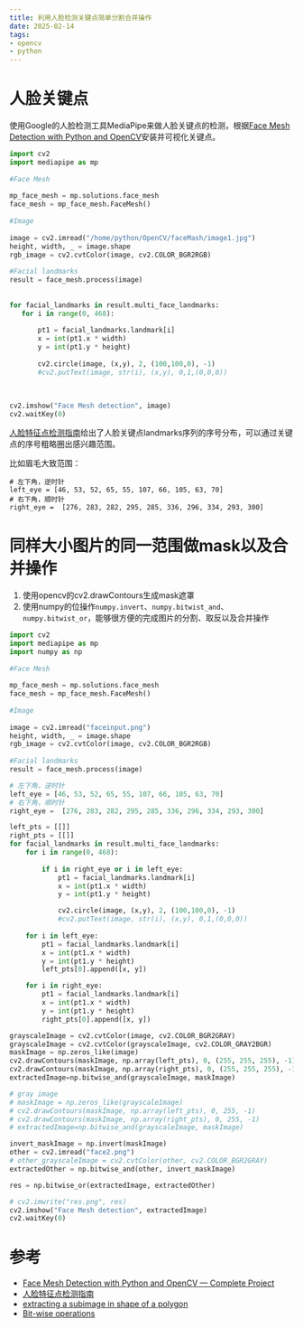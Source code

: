 ```yaml
---
title: 利用人脸检测关键点简单分割合并操作
date: 2025-02-14
tags: 
- opencv
- python
---
```


# 人脸关键点
使用Google的人脸检测工具MediaPipe来做人脸关键点的检测，根据[Face Mesh Detection with Python and OpenCV](https://python.plainenglish.io/face-mesh-detection-with-python-and-opencv-complete-project-359d81d6a712)安装并可视化关键点。
``` python
import cv2
import mediapipe as mp
 
#Face Mesh
 
mp_face_mesh = mp.solutions.face_mesh
face_mesh = mp_face_mesh.FaceMesh()
 
#Image
 
image = cv2.imread("/home/python/OpenCV/faceMash/image1.jpg")
height, width, _ = image.shape
rgb_image = cv2.cvtColor(image, cv2.COLOR_BGR2RGB)
 
#Facial landmarks
result = face_mesh.process(image)
 
 
for facial_landmarks in result.multi_face_landmarks:
   for i in range(0, 468):
      
       pt1 = facial_landmarks.landmark[i]
       x = int(pt1.x * width)
       y = int(pt1.y * height)
      
       cv2.circle(image, (x,y), 2, (100,100,0), -1)
       #cv2.putText(image, str(i), (x,y), 0,1,(0,0,0))
 
 
 
cv2.imshow("Face Mesh detection", image)
cv2.waitKey(0)
```

[人脸特征点检测指南](https://ai.google.dev/edge/mediapipe/solutions/vision/face_landmarker?hl=zh-cn)给出了人脸关键点landmarks序列的序号分布，可以通过关键点的序号粗略圈出感兴趣范围。


比如眉毛大致范围：
``` python.
# 左下角，逆时针
left_eye = [46, 53, 52, 65, 55, 107, 66, 105, 63, 70]
# 右下角，顺时针
right_eye =  [276, 283, 282, 295, 285, 336, 296, 334, 293, 300]
```

# 同样大小图片的同一范围做mask以及合并操作

1. 使用opencv的cv2.drawContours生成mask遮罩
2. 使用numpy的位操作`numpy.invert`、`numpy.bitwist_and`、`numpy.bitwist_or`，能够很方便的完成图片的分割、取反以及合并操作

``` python
import cv2
import mediapipe as mp
import numpy as np
 
#Face Mesh
 
mp_face_mesh = mp.solutions.face_mesh
face_mesh = mp_face_mesh.FaceMesh()
 
#Image
 
image = cv2.imread("faceinput.png")
height, width, _ = image.shape
rgb_image = cv2.cvtColor(image, cv2.COLOR_BGR2RGB)
 
#Facial landmarks
result = face_mesh.process(image)

# 左下角，逆时针
left_eye = [46, 53, 52, 65, 55, 107, 66, 105, 63, 70]
# 右下角，顺时针
right_eye =  [276, 283, 282, 295, 285, 336, 296, 334, 293, 300]

left_pts = [[]]
right_pts = [[]]
for facial_landmarks in result.multi_face_landmarks:
    for i in range(0, 468):
      
        if i in right_eye or i in left_eye:
            pt1 = facial_landmarks.landmark[i]
            x = int(pt1.x * width)
            y = int(pt1.y * height)

            cv2.circle(image, (x,y), 2, (100,100,0), -1)
            #cv2.putText(image, str(i), (x,y), 0,1,(0,0,0))
    
    for i in left_eye:
        pt1 = facial_landmarks.landmark[i]
        x = int(pt1.x * width)
        y = int(pt1.y * height)
        left_pts[0].append([x, y])

    for i in right_eye:
        pt1 = facial_landmarks.landmark[i]
        x = int(pt1.x * width)
        y = int(pt1.y * height)
        right_pts[0].append([x, y])

grayscaleImage = cv2.cvtColor(image, cv2.COLOR_BGR2GRAY)
grayscaleImage = cv2.cvtColor(grayscaleImage, cv2.COLOR_GRAY2BGR)
maskImage = np.zeros_like(image)
cv2.drawContours(maskImage, np.array(left_pts), 0, (255, 255, 255), -1)
cv2.drawContours(maskImage, np.array(right_pts), 0, (255, 255, 255), -1)
extractedImage=np.bitwise_and(grayscaleImage, maskImage)

# gray image
# maskImage = np.zeros_like(grayscaleImage)
# cv2.drawContours(maskImage, np.array(left_pts), 0, 255, -1)
# cv2.drawContours(maskImage, np.array(right_pts), 0, 255, -1)
# extractedImage=np.bitwise_and(grayscaleImage, maskImage)

invert_maskImage = np.invert(maskImage)
other = cv2.imread("face2.png")
# other_grayscaleImage = cv2.cvtColor(other, cv2.COLOR_BGR2GRAY)
extractedOther = np.bitwise_and(other, invert_maskImage)

res = np.bitwise_or(extractedImage, extractedOther)

# cv2.imwrite("res.png", res)
cv2.imshow("Face Mesh detection", extractedImage)
cv2.waitKey(0)
```

# 参考
- [Face Mesh Detection with Python and OpenCV — Complete Project](https://python.plainenglish.io/face-mesh-detection-with-python-and-opencv-complete-project-359d81d6a712)
- [人脸特征点检测指南](https://ai.google.dev/edge/mediapipe/solutions/vision/face_landmarker?hl=zh-cn)
- [extracting a subimage in shape of a polygon](https://stackoverflow.com/questions/15403580/extracting-a-subimage-in-shape-of-a-polygon)
- [Bit-wise operations](https://numpy.org/doc/2.1/reference/routines.bitwise.html)
